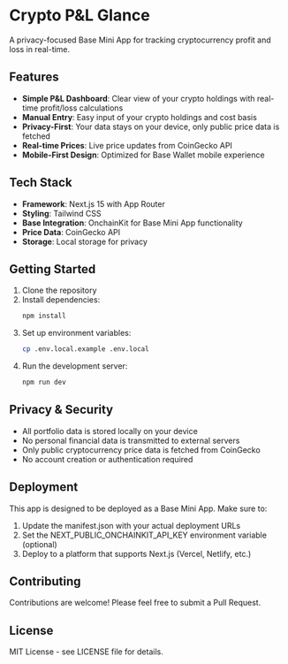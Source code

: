 # Crypto P&L Glance

A privacy-focused Base Mini App for tracking cryptocurrency profit and loss in real-time.

## Features

- **Simple P&L Dashboard**: Clear view of your crypto holdings with real-time profit/loss calculations
- **Manual Entry**: Easy input of your crypto holdings and cost basis
- **Privacy-First**: Your data stays on your device, only public price data is fetched
- **Real-time Prices**: Live price updates from CoinGecko API
- **Mobile-First Design**: Optimized for Base Wallet mobile experience

## Tech Stack

- **Framework**: Next.js 15 with App Router
- **Styling**: Tailwind CSS
- **Base Integration**: OnchainKit for Base Mini App functionality
- **Price Data**: CoinGecko API
- **Storage**: Local storage for privacy

## Getting Started

1. Clone the repository
2. Install dependencies:
   ```bash
   npm install
   ```
3. Set up environment variables:
   ```bash
   cp .env.local.example .env.local
   ```
4. Run the development server:
   ```bash
   npm run dev
   ```

## Privacy & Security

- All portfolio data is stored locally on your device
- No personal financial data is transmitted to external servers
- Only public cryptocurrency price data is fetched from CoinGecko
- No account creation or authentication required

## Deployment

This app is designed to be deployed as a Base Mini App. Make sure to:

1. Update the manifest.json with your actual deployment URLs
2. Set the NEXT_PUBLIC_ONCHAINKIT_API_KEY environment variable (optional)
3. Deploy to a platform that supports Next.js (Vercel, Netlify, etc.)

## Contributing

Contributions are welcome! Please feel free to submit a Pull Request.

## License

MIT License - see LICENSE file for details.
